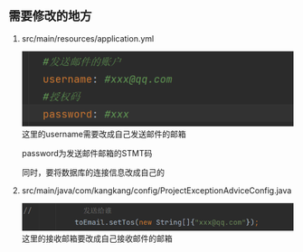 ## 需要修改的地方
1. src/main/resources/application.yml

    ![](READMEIMG/发送邮箱.png)
    这里的username需要改成自己发送邮件的邮箱
    
    password为发送邮件邮箱的STMT码

    同时，要将数据库的连接信息改成自己的

2. src/main/java/com/kangkang/config/ProjectExceptionAdviceConfig.java

   ![](READMEIMG/接收邮箱.png)
    这里的接收邮箱要改成自己接收邮件的邮箱